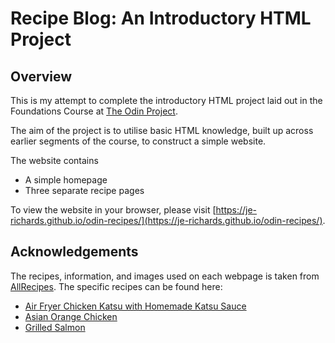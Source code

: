 # Recipe Blog: An Introductory HTML Project

## Overview

This is my attempt to complete the introductory HTML project laid out in the Foundations Course at [The Odin Project](https://www.theodinproject.com/).

The aim of the project is to utilise basic HTML knowledge, built up across earlier segments of the course, to construct a simple website. 

The website contains
- A simple homepage
- Three separate recipe pages

To view the website in your browser, please visit [https://je-richards.github.io/odin-recipes/](https://je-richards.github.io/odin-recipes/).

## Acknowledgements

The recipes, information, and images used on each webpage is taken from [AllRecipes](https://www.allrecipes.com/). The specific recipes can be found here:
- [Air Fryer Chicken Katsu with Homemade Katsu Sauce](https://www.allrecipes.com/recipe/278708/air-fryer-chicken-katsu-with-homemade-katsu-sauce/)
- [Asian Orange Chicken](https://www.allrecipes.com/recipe/61024/asian-orange-chicken/)
- [Grilled Salmon](https://www.allrecipes.com/recipe/12720/grilled-salmon-i/)